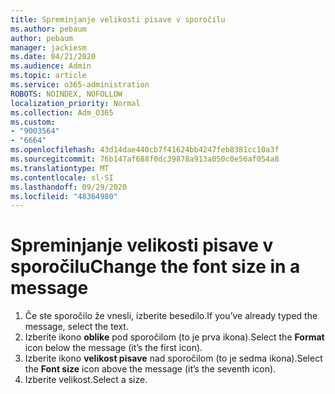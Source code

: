 ```yaml
---
title: Spreminjanje velikosti pisave v sporočilu
ms.author: pebaum
author: pebaum
manager: jackiesm
ms.date: 04/21/2020
ms.audience: Admin
ms.topic: article
ms.service: o365-administration
ROBOTS: NOINDEX, NOFOLLOW
localization_priority: Normal
ms.collection: Adm_O365
ms.custom:
- "9003564"
- "6664"
ms.openlocfilehash: 43d14dae440cb7f41624bb4247feb8381cc10a3f
ms.sourcegitcommit: 76b147af688f0dc39878a913a050c0e56af054a8
ms.translationtype: MT
ms.contentlocale: sl-SI
ms.lasthandoff: 09/29/2020
ms.locfileid: "48364980"
---
```

# <a name="change-the-font-size-in-a-message"></a><span data-ttu-id="5aab9-102">Spreminjanje velikosti pisave v sporočilu</span><span class="sxs-lookup"><span data-stu-id="5aab9-102">Change the font size in a message</span></span>

1. <span data-ttu-id="5aab9-103">Če ste sporočilo že vnesli, izberite besedilo.</span><span class="sxs-lookup"><span data-stu-id="5aab9-103">If you’ve already typed the message, select the text.</span></span>
2. <span data-ttu-id="5aab9-104">Izberite ikono  **oblike** pod sporočilom (to je prva ikona).</span><span class="sxs-lookup"><span data-stu-id="5aab9-104">Select the  **Format** icon below the message (it’s the first icon).</span></span>
3. <span data-ttu-id="5aab9-105">Izberite ikono  **velikost pisave**  nad sporočilom (to je sedma ikona).</span><span class="sxs-lookup"><span data-stu-id="5aab9-105">Select the  **Font size**  icon above the message (it’s the seventh icon).</span></span>
4. <span data-ttu-id="5aab9-106">Izberite velikost.</span><span class="sxs-lookup"><span data-stu-id="5aab9-106">Select a size.</span></span>
